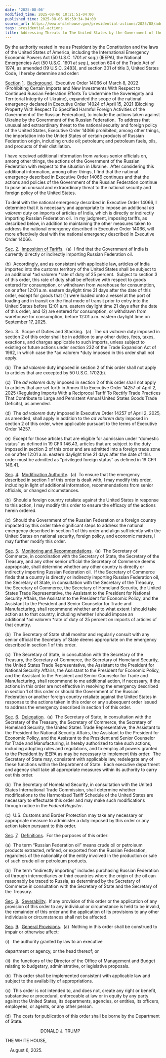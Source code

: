 ```yaml
---
date: '2025-08-06'
modified_time: 2025-08-06 10:21:51-04:00
published_time: 2025-08-06 09:59:34-04:00
source_url: https://www.whitehouse.gov/presidential-actions/2025/08/addressing-threats-to-the-united-states-by-the-government-of-the-russian-federation/
tags: presidential-actions
title: Addressing Threats to The United States by the Government of the Russian Federation
---
```

 
By the authority vested in me as President by the Constitution and the
laws of the United States of America, including the International
Emergency Economic Powers Act (50 U.S.C. 1701 *et seq.*) (IEEPA), the
National Emergencies Act (50 U.S.C. 1601 *et seq.*), section 604 of the
Trade Act of 1974, as amended (19 U.S.C. 2483), and section 301 of title
3, United States Code, I hereby determine and order:

<span style="text-decoration: underline">Section</span>
<span style="text-decoration: underline">1</span>.
 <span style="text-decoration: underline">Background</span>.  Executive
Order 14066 of March 8, 2022 (Prohibiting Certain Imports and New
Investments With Respect to Continued Russian Federation Efforts To
Undermine the Sovereignty and Territorial Integrity of Ukraine),
expanded the scope of the national emergency declared in Executive
Order 14024 of April 15, 2021 (Blocking Property With Respect To
Specified Harmful Foreign Activities of the Government of the Russian
Federation), to include the actions taken against Ukraine by the
Government of the Russian Federation.  To address that unusual and
extraordinary threat to the national security and foreign policy of the
United States, Executive Order 14066 prohibited, among other things, the
importation into the United States of certain products of Russian
Federation origin, including crude oil; petroleum; and petroleum fuels,
oils, and products of their distillation.

I have received additional information from various senior officials on,
among other things, the actions of the Government of the Russian
Federation with respect to the situation in Ukraine.  After considering
this additional information, among other things, I find that the
national emergency described in Executive Order 14066 continues and that
the actions and policies of the Government of the Russian Federation
continue to pose an unusual and extraordinary threat to the national
security and foreign policy of the United States.

To deal with the national emergency described in Executive Order 14066,
I determine that it is necessary and appropriate to impose an additional
*ad valorem* duty on imports of articles of India, which is directly or
indirectly importing Russian Federation oil.  In my judgment, imposing
tariffs, as described below, in addition to maintaining the other
measures taken to address the national emergency described in Executive
Order 14066, will more effectively deal with the national emergency
described in Executive Order 14066. 

<span style="text-decoration: underline">Sec</span>.
<span style="text-decoration: underline">2</span>.
 <span style="text-decoration: underline">Imposition of Tariffs</span>. 
(a)  I find that the Government of India is currently directly or
indirectly importing Russian Federation oil. 

(b)  Accordingly, and as consistent with applicable law, articles of
India imported into the customs territory of the United States shall be
subject to an additional *ad valorem *rate of duty of 25 percent. 
Subject to section 3 of this order, this rate of duty shall be effective
with respect to goods entered for consumption, or withdrawn from
warehouse for consumption, on or after 12:01 a.m. eastern daylight time
21 days after the date of this order, except for goods that (1) were
loaded onto a vessel at the port of loading and in transit on the final
mode of transit prior to entry into the United States before 12:01 a.m.
eastern daylight time 21 days after the date of this order; and (2) are
entered for consumption, or withdrawn from warehouse for consumption,
before 12:01 a.m. eastern daylight time on September 17, 2025.

Sec. 3.  Scope of Duties and Stacking.  (a)  The *ad valorem* duty
imposed in section 2 of this order shall be in addition to any other
duties, fees, taxes, exactions, and charges applicable to such imports,
unless subject to existing or future actions under section 232 of the
Trade Expansion Act of 1962, in which case the *ad valorem *duty imposed
in this order shall not apply.

(b)  The *ad valorem* duty imposed in section 2 of this order shall not
apply to articles that are excepted by 50 U.S.C. 1702(b).

\(c\)  The *ad valorem* duty imposed in section 2 of this order shall
not apply to articles that are set forth in Annex II to Executive Order
14257 of April 2, 2025 (Regulating Imports With a Reciprocal Tariff To
Rectify Trade Practices That Contribute to Large and Persistent Annual
United States Goods Trade Deficits), as amended.

(d)  The *ad valorem* duty imposed in Executive Order 14257 of April 2,
2025, as amended, shall apply in addition to the *ad valorem* duty
imposed in section 2 of this order, when applicable pursuant to the
terms of Executive Order 14257.

\(e\)  Except for those articles that are eligible for admission under
“domestic status” as defined in 19 CFR 146.43, articles that are subject
to the duty imposed in section 2 of this order and are admitted into a
foreign trade zone on or after 12:01 a.m. eastern daylight time 21 days
after the date of this order must be admitted as “privileged foreign
status” as defined in 19 CFR 146.41.

<span style="text-decoration: underline">Sec</span>.
<span style="text-decoration: underline">4</span>. 
<span style="text-decoration: underline">Modification Authority</span>. 
(a)  To ensure that the emergency described in section 1 of this order
is dealt with, I may modify this order, including in light of additional
information, recommendations from senior officials, or changed
circumstances.

(b)  Should a foreign country retaliate against the United States in
response to this action, I may modify this order to ensure the efficacy
of the actions herein ordered. 

(c)  Should the Government of the Russian Federation or a foreign
country impacted by this order take significant steps to address the
national emergency described in section 1 of this order and align
sufficiently with the United States on national security, foreign
policy, and economic matters, I may further modify this order.

<span style="text-decoration: underline">Sec</span>.
<span style="text-decoration: underline">5</span>. 
<span style="text-decoration: underline">Monitoring and
Recommendations</span>.  (a)  The Secretary of Commerce, in coordination
with the Secretary of State, the Secretary of the Treasury, and any
other senior official the Secretary of Commerce deems appropriate, shall
determine whether any other country is directly or indirectly importing
Russian Federation oil.  If the Secretary of Commerce finds that a
country is directly or indirectly importing Russian Federation oil, the
Secretary of State, in consultation with the Secretary of the Treasury,
the Secretary of Commerce, the Secretary of Homeland Security, the
United States Trade Representative, the Assistant to the President for
National Security Affairs, the Assistant to the President for Economic
Policy, and the Assistant to the President and Senior Counselor for
Trade and Manufacturing, shall recommend whether and to what extent I
should take action as to that country, including whether I should impose
an additional *ad valorem *rate of duty of 25 percent on imports of
articles of that country.

(b)  The Secretary of State shall monitor and regularly consult with any
senior official the Secretary of State deems appropriate on the
emergency described in section 1 of this order.

(c)  The Secretary of State, in consultation with the Secretary of the
Treasury, the Secretary of Commerce, the Secretary of Homeland Security,
the United States Trade Representative, the Assistant to the President
for National Security Affairs, the Assistant to the President for
Economic Policy, and the Assistant to the President and Senior Counselor
for Trade and Manufacturing, shall recommend to me additional action, if
necessary, if the actions in this order are not effective in resolving
the emergency described in section 1 of this order or should the
Government of the Russian Federation or another foreign country
retaliate against the United States in response to the actions taken in
this order or any subsequent order issued to address the emergency
described in section 1 of this order.

<span style="text-decoration: underline">Sec</span>.
<span style="text-decoration: underline">6</span>.
 <span style="text-decoration: underline">Delegation</span>.  (a)  The
Secretary of State, in consultation with the Secretary of the Treasury,
the Secretary of Commerce, the Secretary of Homeland Security, the
United States Trade Representative, the Assistant to the President for
National Security Affairs, the Assistant to the President for Economic
Policy, and the Assistant to the President and Senior Counselor for
Trade and Manufacturing, is hereby authorized to take such actions,
including adopting rules and regulations, and to employ all powers
granted to the President by IEEPA as may be necessary to implement this
order.  The Secretary of State may, consistent with applicable law,
redelegate any of these functions within the Department of State.  Each
executive department and agency shall take all appropriate measures
within its authority to carry out this order.

(b)  The Secretary of Homeland Security, in consultation with the United
States International Trade Commission, shall determine whether
modifications to the Harmonized Tariff Schedule of the United States are
necessary to effectuate this order and may make such modifications
through notice in the *Federal Register*.

(c)  U.S. Customs and Border Protection may take any necessary or
appropriate measure to administer a duty imposed by this order or any
action taken pursuant to this order.

<span style="text-decoration: underline">Sec</span>.
<span style="text-decoration: underline">7</span>.
 <span style="text-decoration: underline">Definitions</span>.  For the
purposes of this order:

\(a\)  The term “Russian Federation oil” means crude oil or petroleum
products extracted, refined, or exported from the Russian Federation,
regardless of the nationality of the entity involved in the production
or sale of such crude oil or petroleum products.

\(b\)  The term “indirectly importing” includes purchasing Russian
Federation oil through intermediaries or third countries where the
origin of the oil can reasonably be traced to Russia, as determined by
the Secretary of Commerce in consultation with the Secretary of State
and the Secretary of the Treasury.

<span style="text-decoration: underline">Sec</span>.
<span style="text-decoration: underline">8</span>.
 <span style="text-decoration: underline">Severability</span>.  If any
provision of this order or the application of any provision of this
order to any individual or circumstance is held to be invalid, the
remainder of this order and the application of its provisions to any
other individuals or circumstances shall not be affected.

<span style="text-decoration: underline">Sec</span>. <span style="text-decoration: underline">9</span>.
 <span style="text-decoration: underline">General Provisions</span>.
 (a)  Nothing in this order shall be construed to impair or otherwise
affect:

\(i\)   the authority granted by law to an executive

department or agency, or the head thereof; or

(ii)  the functions of the Director of the Office of Management and
Budget relating to budgetary, administrative, or legislative proposals.

\(b\)  This order shall be implemented consistent with applicable law
and subject to the availability of appropriations.

\(c\)  This order is not intended to, and does not, create any right or
benefit, substantive or procedural, enforceable at law or in equity by
any party against the United States, its departments, agencies, or
entities, its officers, employees, or agents, or any other person.

(d)  The costs for publication of this order shall be borne by the
Department of State.

                             DONALD J. TRUMP

THE WHITE HOUSE,

    August 6, 2025.
